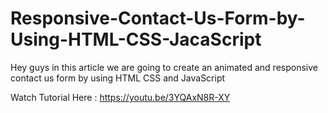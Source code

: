 # Responsive-Contact-Us-Form-by-Using-HTML-CSS-JacaScript
Hey guys in this article we are going to create an animated and responsive contact us form by using HTML CSS and JavaScript

Watch Tutorial Here : https://youtu.be/3YQAxN8R-XY
